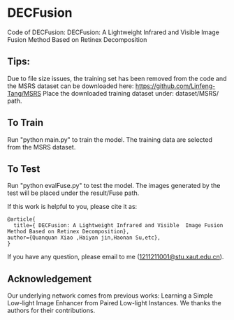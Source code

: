 # DECFusion
Code of DECFusion: DECFusion: A Lightweight Infrared and Visible Image Fusion Method Based on Retinex Decomposition

## Tips:<br>
Due to file size issues, the training set has been removed from the code and the MSRS dataset can be downloaded here: https://github.com/Linfeng-Tang/MSRS
Place the downloaded training dataset under: dataset/MSRS/ path.

## To Train
Run "python main.py" to train the model.
The training data are selected from the MSRS dataset. 

## To Test
Run "python evalFuse.py" to test the model.
The images generated by the test will be placed under the result/Fuse path.

If this work is helpful to you, please cite it as:
```
@article{
  title={ DECFusion: A Lightweight Infrared and Visible  Image Fusion Method Based on Retinex Decomposition},
author={Quanquan Xiao ,Haiyan jin,Haonan Su,etc},
}
```
If you have any question, please email to me (1211211001@stu.xaut.edu.cn).

## Acknowledgement
Our underlying network comes from previous works: Learning a Simple Low-light Image Enhancer from Paired Low-light Instances. We thanks the authors for their contributions.
